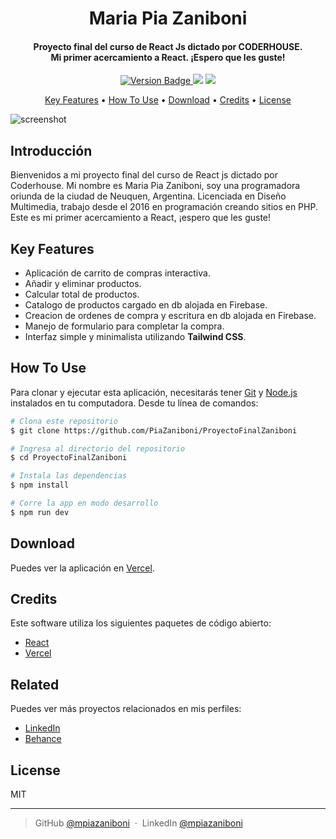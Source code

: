 <h1 align="center">
  Maria Pia Zaniboni 
  <br>
</h1>

<h4 align="center">Proyecto final del curso de React Js dictado por CODERHOUSE. <br> Mi primer acercamiento a React. ¡Espero que les guste!</h4>

<p align="center">
  <a href="https://zaniboni-react.vercel.app/">
    <img src="https://badge.fury.io/js/zaniboni-react.svg" alt="Version Badge">
  </a>
  <a href="https://www.linkedin.com/in/maria-pia-zaniboni/"><img src="https://img.shields.io/badge/LinkedIn-Maria%20P%C3%ADa%20Zaniboni-blue"></a>
  <a href="https://www.behance.net/mpiazaniboni10"><img src="https://img.shields.io/badge/Behance-Maria%20P%C3%ADa%20Zaniboni-orange"></a>
</p>

<p align="center">
  <a href="#key-features">Key Features</a> •
  <a href="#how-to-use">How To Use</a> •
  <a href="#download">Download</a> •
  <a href="#credits">Credits</a> •
  <a href="#license">License</a>
</p>

![screenshot](https://raw.githubusercontent.com/amitmerchant1990/electron-markdownify/master/app/img/markdownify.gif)

## Introducción

Bienvenidos a mi proyecto final del curso de React js dictado por Coderhouse. Mi nombre es Maria Pia Zaniboni, soy una programadora oriunda de la ciudad de Neuquen, Argentina. Licenciada en Diseño Multimedia, trabajo desde el 2016 en programación creando sitios en PHP. Este es mi primer acercamiento a React, ¡espero que les guste!

## Key Features

* Aplicación de carrito de compras interactiva.
* Añadir y eliminar productos.
* Calcular total de productos.
* Catalogo de productos cargado en db alojada en Firebase.
* Creacion de ordenes de compra y escritura en db alojada en Firebase.
* Manejo de formulario para completar la compra.
* Interfaz simple y minimalista utilizando **Tailwind CSS**.

## How To Use

Para clonar y ejecutar esta aplicación, necesitarás tener [Git](https://git-scm.com) y [Node.js](https://nodejs.org/en/download/) instalados en tu computadora. Desde tu línea de comandos:

```bash
# Clona este repositorio
$ git clone https://github.com/PiaZaniboni/ProyectoFinalZaniboni

# Ingresa al directorio del repositorio
$ cd ProyectoFinalZaniboni

# Instala las dependencias
$ npm install

# Corre la app en modo desarrollo
$ npm run dev
```

## Download

Puedes ver la aplicación en [Vercel](https://zaniboni-react.vercel.app/).

## Credits

Este software utiliza los siguientes paquetes de código abierto:

- [React](https://reactjs.org/)
- [Vercel](https://vercel.com/)

## Related

Puedes ver más proyectos relacionados en mis perfiles:

- [LinkedIn](https://www.linkedin.com/in/maria-pia-zaniboni/)
- [Behance](https://www.behance.net/mpiazaniboni10)

## License

MIT

---

> GitHub [@mpiazaniboni](https://github.com/PiaZaniboni) &nbsp;&middot;&nbsp;
> LinkedIn [@mpiazaniboni](https://www.linkedin.com/in/maria-pia-zaniboni/)